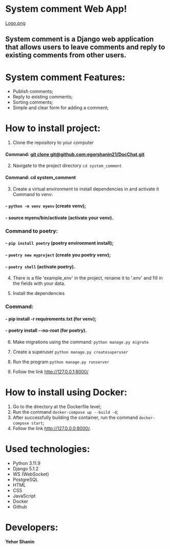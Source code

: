 # **System comment Web App**!
[Logo.png](static/comment/Logo.png)

## System comment is a Django web application that allows users to leave comments and reply to existing comments from other users.

# **System comment Features:**
- Publish comments;
- Reply to existing comments;
- Sorting comments;
- Simple and clear form for adding a comment;

# **How to install project:**
1. Clone the repository to your computer

#### Command: [git clone git@github.com:egorshanin21/DocChat.git]()

2. Navigate to the project directory `cd system_comment`

#### Command: cd system_comment

3. Create a virtual environment to install dependencies in and activate it
Command to venv: 
#### - `python -m venv myenv` (create venv);

#### - source myenv/bin/activate (activate your venv).


### Command to poetry:
#### - `pip install poetry` (poetry environment install);
#### - `poetry new myproject` (create you poetry venv);
#### - `poetry shell` (activate poetry).

4. There is a file 'example_env' in the project, rename it to '.env' and fill in the fields with your data.

5. Install the dependencies

### Command:

#### - pip install -r requirements.txt (for venv);
#### - poetry install --no-root (for poetry).

6. Make migrations using the command: `python manage.py migrate`

7. Create a superuser `python manage.py createsuperuser`

8. Run the program `python manage.py runserver`

9. Follow the link http://127.0.0.1:8000/ 

# **How to install using Docker:**

1. Go to the directory at the Dockerfile level;
2. Run the command `docker-compose up --build -d`;
3. After successfully building the container, run the command `docker-compose start`;
4. Follow the link http://127.0.0.0:8000/.

# Used technologies:
- Python 3.11.9
- Django 5.1.2
- WS (WebSocket)
- PostgreSQL
- HTML
- CSS
- JavaScript
- Docker
- Github

# Developers:
#### Yehor Shanin